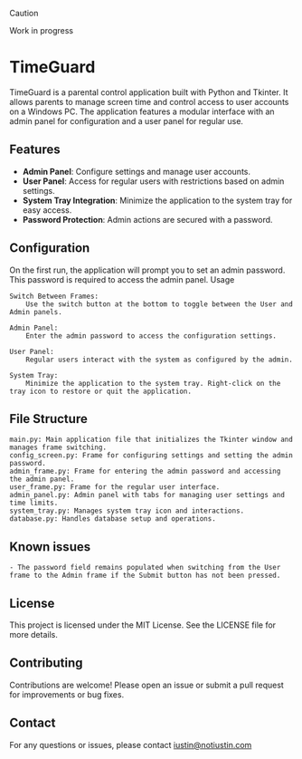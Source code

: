> [!CAUTION]
> Work in progress

# TimeGuard

TimeGuard is a parental control application built with Python and Tkinter. It allows parents to manage screen time and control access to user accounts on a Windows PC. The application features a modular interface with an admin panel for configuration and a user panel for regular use.

## Features

- **Admin Panel**: Configure settings and manage user accounts.
- **User Panel**: Access for regular users with restrictions based on admin settings.
- **System Tray Integration**: Minimize the application to the system tray for easy access.
- **Password Protection**: Admin actions are secured with a password.


## Configuration

On the first run, the application will prompt you to set an admin password. This password is required to access the admin panel.
Usage

    Switch Between Frames:
        Use the switch button at the bottom to toggle between the User and Admin panels.

    Admin Panel:
        Enter the admin password to access the configuration settings.

    User Panel:
        Regular users interact with the system as configured by the admin.

    System Tray:
        Minimize the application to the system tray. Right-click on the tray icon to restore or quit the application.

## File Structure

    main.py: Main application file that initializes the Tkinter window and manages frame switching.
    config_screen.py: Frame for configuring settings and setting the admin password.
    admin_frame.py: Frame for entering the admin password and accessing the admin panel.
    user_frame.py: Frame for the regular user interface.
    admin_panel.py: Admin panel with tabs for managing user settings and time limits.
    system_tray.py: Manages system tray icon and interactions.
    database.py: Handles database setup and operations.

## Known issues

    - The password field remains populated when switching from the User frame to the Admin frame if the Submit button has not been pressed.



## License

This project is licensed under the MIT License. See the LICENSE file for more details.
## Contributing

Contributions are welcome! Please open an issue or submit a pull request for improvements or bug fixes.
## Contact

For any questions or issues, please contact [iustin@notiustin.com](mailto:iustin@notiustin.com)
